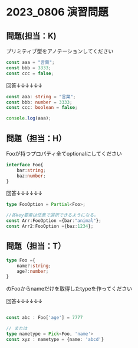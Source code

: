 # 2023_0806 演習問題

## 問題(担当：K)

プリミティブ型をアノテーションしてください
```js
const aaa = "言葉";
const bbb = 3333;
const ccc = false;
```

回答↓↓↓↓↓↓

```ts
const aaa: string = "言葉";
const bbb: number = 3333;
const ccc: boolean = false;

console.log(aaa);
```

## 問題（担当：H）
Fooが持つプロパティ全てoptionalにしてください
```ts
interface Foo{
    bar:string;
    baz:number;
}
```

回答↓↓↓↓↓↓

```ts
type FooOption = Partial<Foo>;

//各key要素は任意で選択できるようになる。
const Arr:FooOption ={bar:"animal"};
const Arr2:FooOption ={baz:1234};
```


## 問題（担当：T）
```ts
type Foo ={
    name?:string;
    age?:number;
}
```
のFooからnameだけを取得したtypeを作ってください

回答↓↓↓↓↓↓

```ts

const abc : Foo['age'] = 7777

// または
type nametype = Pick<Foo, 'name'>
const xyz : nametype = {name: 'abcd'}
```